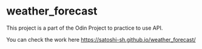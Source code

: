 # weather_forecast
This project is a part of the Odin Project to practice to use API.

You can check the work here https://satoshi-sh.github.io/weather_forecast/
